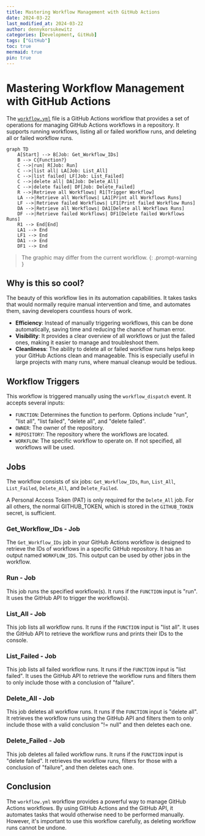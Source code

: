```yaml
---
title: Mastering Workflow Management with GitHub Actions
date: 2024-03-22
last_modified_at: 2024-03-22
author: dennykorsukewitz
categories: [Development, GitHub]
tags: ["GitHub"]
toc: true
mermaid: true
pin: true
---
```


# Mastering Workflow Management with GitHub Actions

The [`workflow.yml`](https://github.com/dennykorsukewitz/dennykorsukewitz/blob/dev/.github/workflows/workflow.yml) file is a GitHub Actions workflow that provides a set of operations for managing GitHub Actions workflows in a repository. It supports running workflows, listing all or failed workflow runs, and deleting all or failed workflow runs.

```mermaid
graph TD
    A[Start] --> B[Job: Get_Workflow_IDs]
    B --> C{Function?}
    C -->|run| R[Job: Run]
    C -->|list all| LA[Job: List_All]
    C -->|list failed| LF[Job: List_Failed]
    C -->|delete all| DA[Job: Delete_All]
    C -->|delete failed| DF[Job: Delete_Failed]
    R -->|Retrieve all Workflows| R1[Trigger Workflow]
    LA -->|Retrieve all Workflows| LA1[Print all Workflows Runs]
    LF -->|Retrieve failed Workflows| LF1[Print failed Workflow Runs]
    DA -->|Retrieve all Workflows| DA1[Delete all Workflows Runs]
    DF -->|Retrieve failed Workflows| DF1[Delete failed Workflows Runs]
    R1 --> End[End]
    LA1 --> End
    LF1 --> End
    DA1 --> End
    DF1 --> End
```

> The graphic may differ from the current workflow.
{: .prompt-warning }

## Why is this so cool?

The beauty of this workflow lies in its automation capabilities. It takes tasks that would normally require manual intervention and time, and automates them, saving developers countless hours of work.

- **Efficiency**: Instead of manually triggering workflows, this can be done automatically, saving time and reducing the chance of human error.
- **Visibility**: It provides a clear overview of all workflows or just the failed ones, making it easier to manage and troubleshoot them.
- **Cleanliness**: The ability to delete all or failed workflow runs helps keep your GitHub Actions clean and manageable. This is especially useful in large projects with many runs, where manual cleanup would be tedious.

## Workflow Triggers

This workflow is triggered manually using the `workflow_dispatch` event. It accepts several inputs:

- `FUNCTION`: Determines the function to perform. Options include "run", "list all", "list failed", "delete all", and "delete failed".
- `OWNER`: The owner of the repository.
- `REPOSITORY`: The repository where the workflows are located.
- `WORKFLOW`: The specific workflow to operate on. If not specified, all workflows will be used.

## Jobs

The workflow consists of six jobs: `Get_Workflow_IDs`, `Run`, `List_All`, `List_Failed`, `Delete_All`, and `Delete_Failed`.

A Personal Access Token (PAT) is only required for the `Delete_All` job. For all others, the normal GITHUB_TOKEN, which is stored in the `GITHUB_TOKEN` secret, is sufficient.

### Get_Workflow_IDs - Job

The `Get_Workflow_IDs` job in your GitHub Actions workflow is designed to retrieve the IDs of workflows in a specific GitHub repository.
It has an output named `WORKFLOW_IDS`. This output can be used by other jobs in the workflow.

### Run - Job

This job runs the specified workflow(s). It runs if the `FUNCTION` input is "run". It uses the GitHub API to trigger the workflow(s).

### List_All - Job

This job lists all workflow runs. It runs if the `FUNCTION` input is "list all". It uses the GitHub API to retrieve the workflow runs and prints their IDs to the console.

### List_Failed - Job

This job lists all failed workflow runs. It runs if the `FUNCTION` input is "list failed". It uses the GitHub API to retrieve the workflow runs and filters them to only include those with a conclusion of "failure".

### Delete_All - Job

This job deletes all workflow runs. It runs if the `FUNCTION` input is "delete all". It retrieves the workflow runs using the GitHub API and filters them to only include those with a valid conclusion "!= null" and then deletes each one.

### Delete_Failed - Job

This job deletes all failed workflow runs. It runs if the `FUNCTION` input is "delete failed". It retrieves the workflow runs, filters for those with a conclusion of "failure", and then deletes each one.

## Conclusion

The `workflow.yml` workflow provides a powerful way to manage GitHub Actions workflows. By using GitHub Actions and the GitHub API, it automates tasks that would otherwise need to be performed manually. However, it's important to use this workflow carefully, as deleting workflow runs cannot be undone.

